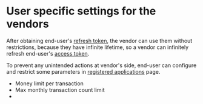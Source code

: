 # User specific settings for the vendors

After obtaining end-user's [refresh token], the vendor can use them without restrictions,
because they have infinite lifetime, so a vendor can infinitely refresh end-user's [access token].

To prevent any unintended actions at vendor's side, end-user can configure and restrict 
some parameters in [registered applications] page.

* Money limit per transaction
* Max monthly transaction count limit
* 




[access token]: ../authentication/index.md#generate-access-token-api
[refresh token]: ../authentication/index.md#refresh-token
[registered applications]: ../vendors/
